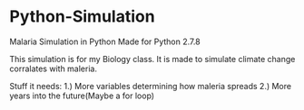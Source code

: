 # Python-Simulation
Malaria Simulation in Python
Made for Python 2.7.8

This simulation is for my Biology class. It is made to simulate climate change corralates with maleria. 

Stuff it needs: 1.) More variables determining how maleria spreads 2.) More years into the future(Maybe a for loop)
